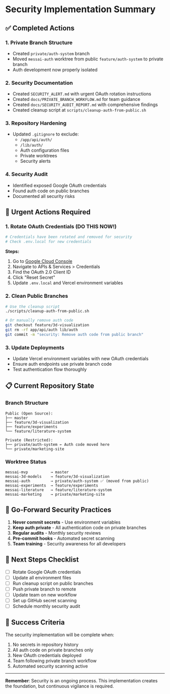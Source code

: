 # Security Implementation Summary

## ✅ Completed Actions

### 1. Private Branch Structure
- Created `private/auth-system` branch
- Moved `messai-auth` worktree from public `feature/auth-system` to private branch
- Auth development now properly isolated

### 2. Security Documentation
- Created `SECURITY_ALERT.md` with urgent OAuth rotation instructions
- Created `docs/PRIVATE_BRANCH_WORKFLOW.md` for team guidance
- Created `docs/SECURITY_AUDIT_REPORT.md` with comprehensive findings
- Created cleanup script at `scripts/cleanup-auth-from-public.sh`

### 3. Repository Hardening
- Updated `.gitignore` to exclude:
  - `/app/api/auth/`
  - `/lib/auth/`
  - Auth configuration files
  - Private worktrees
  - Security alerts

### 4. Security Audit
- Identified exposed Google OAuth credentials
- Found auth code on public branches
- Documented all security risks

## 🚨 Urgent Actions Required

### 1. Rotate OAuth Credentials (DO THIS NOW!)
```bash
# Credentials have been rotated and removed for security
# Check .env.local for new credentials
```

**Steps:**
1. Go to [Google Cloud Console](https://console.cloud.google.com/)
2. Navigate to APIs & Services > Credentials
3. Find the OAuth 2.0 Client ID
4. Click "Reset Secret"
5. Update `.env.local` and Vercel environment variables

### 2. Clean Public Branches
```bash
# Use the cleanup script
./scripts/cleanup-auth-from-public.sh

# Or manually remove auth code
git checkout feature/3d-visualization
git rm -rf app/api/auth lib/auth
git commit -m "security: Remove auth code from public branch"
```

### 3. Update Deployments
- Update Vercel environment variables with new OAuth credentials
- Ensure auth endpoints use private branch code
- Test authentication flow thoroughly

## 📋 Current Repository State

### Branch Structure
```
Public (Open Source):
├── master
├── feature/3d-visualization
├── feature/experiments
└── feature/literature-system

Private (Restricted):
├── private/auth-system ← Auth code moved here
└── private/marketing-site
```

### Worktree Status
```
messai-mvp          → master
messai-3d-models    → feature/3d-visualization
messai-auth         → private/auth-system ✅ (moved from public)
messai-experiments  → feature/experiments
messai-literature   → feature/literature-system
messai-marketing    → private/marketing-site
```

## 🔐 Go-Forward Security Practices

1. **Never commit secrets** - Use environment variables
2. **Keep auth private** - All authentication code on private branches
3. **Regular audits** - Monthly security reviews
4. **Pre-commit hooks** - Automated secret scanning
5. **Team training** - Security awareness for all developers

## 📝 Next Steps Checklist

- [ ] Rotate Google OAuth credentials
- [ ] Update all environment files
- [ ] Run cleanup script on public branches
- [ ] Push private branch to remote
- [ ] Update team on new workflow
- [ ] Set up GitHub secret scanning
- [ ] Schedule monthly security audit

## 🎯 Success Criteria

The security implementation will be complete when:
1. No secrets in repository history
2. All auth code on private branches only
3. New OAuth credentials deployed
4. Team following private branch workflow
5. Automated security scanning active

---

**Remember**: Security is an ongoing process. This implementation creates the foundation, but continuous vigilance is required.